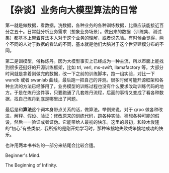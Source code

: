 # 【杂谈】业务向大模型算法的日常

第一就是做数据，看数据，洗数据，各种业务的各种训练数据，比重应该能接近百分之五十。日常就分析业务需求（想象业务场景）。做出来的数据（训练集、测试集）都基本上带着算法本人对于这个业务的理解，或者说先验。有时候会觉得，两个不同的人对于数据的看法的不同，基本就是他们大脑对于这个世界建模分布的不同。

第二是训模型，俗称炼丹。因为大模型事实上已经成为一种主流，所以市面上能找到很多还挺好的开源训练框架，比如 trl, verl, ms-swift, llamafactory 等。大部分时间就是拿着刚做完的数据，改一下之前的训练脚本，跑一组实验，对比一下 wandb 或者 swanlab 曲线，最后跑一把自己的评测。很多时候可能开源框架和各种主流的方法已经够用了，业务模型的训练过程也没有什么要求改动训练代码的地方。于是在炼丹这件事，只要跑通了几套炼丹流程，后面的事情又变成了看各种数据，找自己炼丹到底是哪里出了问题。

最后是和**算法**这个词本身带点关系的活，做算法。举例来说，对于 grpo 做各种改进，解释、假设、验证：修改原来的训练代码，跑各种实验，猜想各种可能的假设，然后一一验证或者证伪。它能带给人最初的快乐。这里的最初，和铃木俊隆的“初心”有些类似，我所指的是刚开始学习时，那种笨拙地失败或笨拙地成功的快乐。

也许用两本书书名的一部分来结尾会比较合适。

Beginner's Mind.

The Beginning of Infinity.
